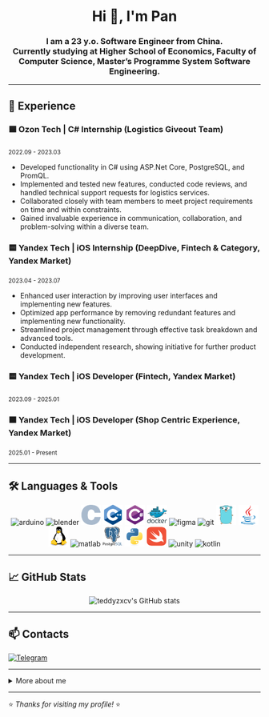 <h1 align="center">Hi 👋, I'm Pan</h1>
<h3 align="center">
I am a 23 y.o. Software Engineer from China.<br>
Currently studying at Higher School of Economics, Faculty of Computer Science, Master’s Programme System Software Engineering.
</h3>

---

## 💼 Experience

### 🟦 Ozon Tech | C# Internship (Logistics Giveout Team)
<sub>2022.09 - 2023.03</sub>

- Developed functionality in C# using ASP.Net Core, PostgreSQL, and PromQL.
- Implemented and tested new features, conducted code reviews, and handled technical support requests for logistics services.
- Collaborated closely with team members to meet project requirements on time and within constraints.
- Gained invaluable experience in communication, collaboration, and problem-solving within a diverse team.

### 🟨 Yandex Tech | iOS Internship (DeepDive, Fintech & Category, Yandex Market)
<sub>2023.04 - 2023.07</sub>

- Enhanced user interaction by improving user interfaces and implementing new features.
- Optimized app performance by removing redundant features and implementing new functionality.
- Streamlined project management through effective task breakdown and advanced tools.
- Conducted independent research, showing initiative for further product development.

### 🟨 Yandex Tech | iOS Developer (Fintech, Yandex Market)
<sub>2023.09 - 2025.01</sub>

### 🟧 Yandex Tech | iOS Developer (Shop Centric Experience, Yandex Market)
<sub>2025.01 - Present</sub>

---

## 🛠️ Languages & Tools

<p align="center">
  <img src="https://cdn.worldvectorlogo.com/logos/arduino-1.svg" alt="arduino" width="40" height="40"/>
  <img src="https://download.blender.org/branding/community/blender_community_badge_white.svg" alt="blender" width="40" height="40"/>
  <img src="https://raw.githubusercontent.com/devicons/devicon/master/icons/c/c-original.svg" alt="c" width="40" height="40"/>
  <img src="https://raw.githubusercontent.com/devicons/devicon/master/icons/cplusplus/cplusplus-original.svg" alt="cplusplus" width="40" height="40"/>
  <img src="https://raw.githubusercontent.com/devicons/devicon/master/icons/csharp/csharp-original.svg" alt="csharp" width="40" height="40"/>
  <img src="https://raw.githubusercontent.com/devicons/devicon/master/icons/docker/docker-original-wordmark.svg" alt="docker" width="40" height="40"/>
  <img src="https://www.vectorlogo.zone/logos/figma/figma-icon.svg" alt="figma" width="40" height="40"/>
  <img src="https://www.vectorlogo.zone/logos/git-scm/git-scm-icon.svg" alt="git" width="40" height="40"/>
  <img src="https://raw.githubusercontent.com/devicons/devicon/master/icons/go/go-original.svg" alt="go" width="40" height="40"/>
  <img src="https://raw.githubusercontent.com/devicons/devicon/master/icons/java/java-original.svg" alt="java" width="40" height="40"/>
  <img src="https://raw.githubusercontent.com/devicons/devicon/master/icons/linux/linux-original.svg" alt="linux" width="40" height="40"/>
  <img src="https://upload.wikimedia.org/wikipedia/commons/2/21/Matlab_Logo.png" alt="matlab" width="40" height="40"/>
  <img src="https://raw.githubusercontent.com/devicons/devicon/master/icons/postgresql/postgresql-original-wordmark.svg" alt="postgresql" width="40" height="40"/>
  <img src="https://raw.githubusercontent.com/devicons/devicon/master/icons/python/python-original.svg" alt="python" width="40" height="40"/>
  <img src="https://raw.githubusercontent.com/devicons/devicon/master/icons/swift/swift-original.svg" alt="swift" width="40" height="40"/>
  <img src="https://www.vectorlogo.zone/logos/unity3d/unity3d-icon.svg" alt="unity" width="40" height="40"/>
  <img src="https://www.vectorlogo.zone/logos/kotlinlang/kotlinlang-icon.svg" alt="kotlin" width="40" height="40"/>
</p>

---

## 📈 GitHub Stats

<p align="center">
  <img src="https://github-readme-stats.vercel.app/api?username=teddyzxcv&show_icons=true&theme=default" alt="teddyzxcv's GitHub stats"/>
</p>

---

## 📫 Contacts

[![Telegram](https://img.shields.io/badge/telegram-1DA1F2?logo=telegram&style=for-the-badge&logoColor=fff)](https://t.me/teddyzxcv)

---

<details>
<summary>More about me</summary>

- 🧑‍🎓 Currently pursuing my Master’s at HSE, Moscow.
- 🌏 Fluent in Chinese and English.
- 🏆 Always eager to learn, build, and grow in the field of software engineering.
- 🧩 Interested in system software, mobile development, and efficient coding practices.

</details>

---

⭐️ _Thanks for visiting my profile!_ ⭐️
